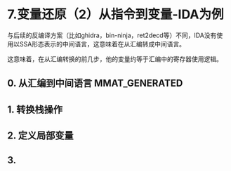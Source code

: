 # 7.变量还原（2）从指令到变量-IDA为例

与后续的反编译方案（比如ghidra，bin-ninja，ret2decd等）不同，IDA没有使用以SSA形态表示的中间语言，这意味着在从汇编转成中间语言。

这意味着，在从汇编转换的前几步，他的变量约等于汇编中的寄存器使用逻辑。



## 0. 从汇编到中间语言 MMAT\_GENERATED



## 1.  转换栈操作



## 2. 定义局部变量



## 3.&#x20;

## &#x20;
